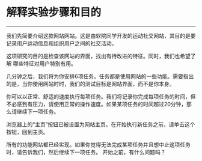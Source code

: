 # 解释实验步骤和目的

---


我们先简要介绍这款网站网站。这是由软院同学开发的运动社交网站，其目的是要记录用户运动信息和组织用户之间的社交活动。

这项研究的目的是检查该网站的界面，找出有待改进的特征。同时，我们也希望了解 哪些特征对用户特别有用。

几分钟之后，我们将为你安排6项任务。任务都是使用网站的一些功能。需要指出的是，当你使用网站时时，我们的测试目标是网站界面，而不是你本身。 

你可以以正常、舒适的速度执行每项任务。我们将记录你完成每项任务的时间，但不必感到有压力，请使用正常的操作速度。如果某项任务的时间超过20分钟，那么请继续下一项任务。

浏览器上的“主页”按钮已被设置为网站主页。在开始执行新任务之前，请单击这个按钮，回到主页。 

所有的功能网站都已经实现。如果你觉得无法完成某项任务并且想中止这项任务时，请告诉我们，然后继续下一项任务。 开始之前，有什么问题吗？